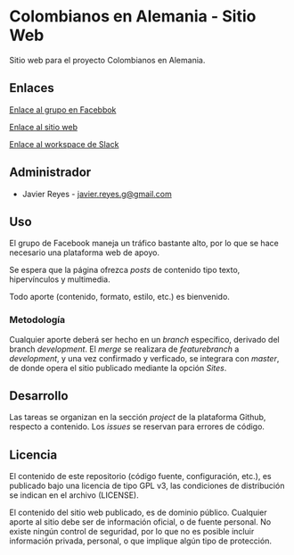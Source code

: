 # Colombianos en Alemania - Sitio Web

Sitio web para el proyecto Colombianos en Alemania.

## Enlaces

[Enlace al grupo en Facebbok](https://www.facebook.com/groups/1494720567454527/)

[Enlace al sitio web](https://javierreyes945.github.io/colombianos-alemania-site/)

[Enlace al workspace de Slack](colombianos-alemania.slack.com)

## Administrador

* Javier Reyes - javier.reyes.g@gmail.com

## Uso

El grupo de Facebook maneja un tráfico bastante alto, por lo que se hace
necesario una plataforma web de apoyo.

Se espera que la página ofrezca _posts_ de contenido tipo texto, hipervínculos
y multimedia.

Todo aporte (contenido, formato, estilo, etc.) es bienvenido.

### Metodología

Cualquier aporte deberá ser hecho en un _branch_ específico, derivado del
branch _development_. El _merge_ se realizara de _featurebranch_ a
_development_, y una vez confirmado y verficado, se integrara con _master_, de
donde opera el sitio publicado mediante la opción *Sites*.

## Desarrollo

Las tareas se organizan en la sección _project_ de la plataforma Github,
respecto a contenido. Los _issues_ se reservan para errores de código.

## Licencia

El contenido de este repositorio (código fuente, configuración, etc.), es
publicado bajo una licencia de tipo GPL v3, las condiciones de distribución se
indican en el archivo (LICENSE).

El contenido del sitio web publicado, es de dominio público. Cualquier aporte
al sitio debe ser de información oficial, o de fuente personal. No existe
ningún control de seguridad, por lo que no es posible incluir información
privada, personal, o que implique algún tipo de protección.
